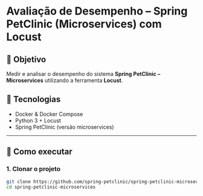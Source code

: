 # Avaliação de Desempenho – Spring PetClinic (Microservices) com Locust

## 🎯 Objetivo
Medir e analisar o desempenho do sistema **Spring PetClinic – Microservices** utilizando a ferramenta **Locust**.

## 🧰 Tecnologias
- Docker & Docker Compose
- Python 3 + Locust
- Spring PetClinic (versão microservices)

---

## 🚀 Como executar

### 1. Clonar o projeto
```bash
git clone https://github.com/spring-petclinic/spring-petclinic-microservices.git
cd spring-petclinic-microservices


